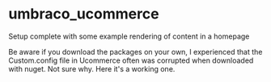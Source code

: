 # umbraco_ucommerce

Setup complete with some example rendering of content in a homepage

Be aware if you download the packages on your own, I experienced that the Custom.config file in Ucommerce often was corrupted when downloaded with nuget. Not sure why. Here it's a working one.
